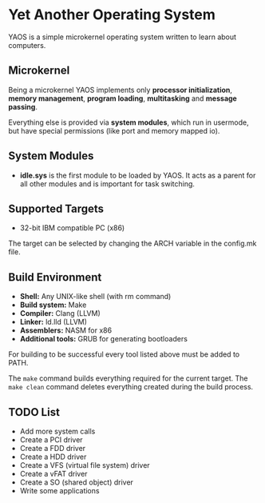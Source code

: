 Yet Another Operating System
============================

YAOS is a simple microkernel operating system written to learn about computers.

Microkernel
-----------

Being a microkernel YAOS implements only **processor initialization**,
**memory management**, **program loading**, **multitasking** and **message passing**.

Everything else is provided via **system modules**, which run in usermode,
but have special permissions (like port and memory mapped io).

System Modules
--------------

- **idle.sys** is the first module to be loaded by YAOS. It acts as a parent for
all other modules and is important for task switching.

Supported Targets
-----------------

- 32-bit IBM compatible PC (x86)

The target can be selected by changing the ARCH variable in the config.mk file.

Build Environment
-----------------

- **Shell:** Any UNIX-like shell (with rm command)
- **Build system:** Make
- **Compiler:** Clang (LLVM)
- **Linker:** ld.lld (LLVM)
- **Assemblers:** NASM for x86
- **Additional tools:** GRUB for generating bootloaders

For building to be successful every tool listed above must be added to PATH.

The `make` command builds everything required for the current target.
The `make clean` command deletes everything created during the build process.

TODO List
---------

- Add more system calls
- Create a PCI driver
- Create a FDD driver
- Create a HDD driver
- Create a VFS (virtual file system) driver
- Create a vFAT driver
- Create a SO (shared object) driver
- Write some applications

